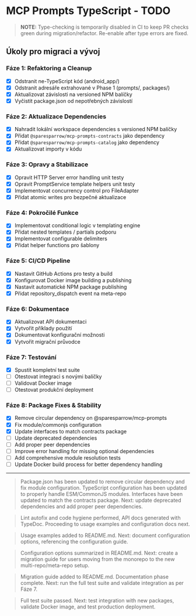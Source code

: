 # MCP Prompts TypeScript - TODO

> **NOTE:** Type-checking is temporarily disabled in CI to keep PR checks green during migration/refactor. Re-enable after type errors are fixed.

## Úkoly pro migraci a vývoj

### Fáze 1: Refaktoring a Cleanup
- [x] Odstranit ne-TypeScript kód (android_app/)
- [x] Odstranit adresáře extrahované v Phase 1 (prompts/, packages/)
- [x] Aktualizovat závislosti na versioned NPM balíčky
- [x] Vyčistit package.json od nepotřebných závislostí

### Fáze 2: Aktualizace Dependencies
- [x] Nahradit lokální workspace dependencies s versioned NPM balíčky
- [x] Přidat `@sparesparrow/mcp-prompts-contracts` jako dependency
- [x] Přidat `@sparesparrow/mcp-prompts-catalog` jako dependency
- [x] Aktualizovat importy v kódu

### Fáze 3: Opravy a Stabilizace
- [x] Opravit HTTP Server error handling unit testy
- [x] Opravit PromptService template helpers unit testy
- [x] Implementovat concurrency control pro FileAdapter
- [x] Přidat atomic writes pro bezpečné aktualizace

### Fáze 4: Pokročilé Funkce
- [x] Implementovat conditional logic v templating engine
- [x] Přidat nested templates / partials podporu
- [x] Implementovat configurable delimiters
- [x] Přidat helper functions pro šablony

### Fáze 5: CI/CD Pipeline
- [x] Nastavit GitHub Actions pro testy a build
- [x] Konfigurovat Docker image building a publishing
- [x] Nastavit automatické NPM package publishing
- [x] Přidat repository_dispatch event na meta-repo

### Fáze 6: Dokumentace
- [x] Aktualizovat API dokumentaci
- [x] Vytvořit příklady použití
- [x] Dokumentovat konfigurační možnosti
- [x] Vytvořit migrační průvodce

### Fáze 7: Testování
- [x] Spustit kompletní test suite
- [ ] Otestovat integraci s novými balíčky
- [ ] Validovat Docker image
- [ ] Otestovat produkční deployment

### Fáze 8: Package Fixes & Stability
- [x] Remove circular dependency on @sparesparrow/mcp-prompts
- [x] Fix module/commonjs configuration
- [x] Update interfaces to match contracts package
- [ ] Update deprecated dependencies
- [ ] Add proper peer dependencies
- [ ] Improve error handling for missing optional dependencies
- [ ] Add comprehensive module resolution tests
- [ ] Update Docker build process for better dependency handling

---

> Package.json has been updated to remove circular dependency and fix module configuration. TypeScript configuration has been updated to properly handle ESM/CommonJS modules. Interfaces have been updated to match the contracts package. Next: update deprecated dependencies and add proper peer dependencies.

> Lint autofix and code hygiene performed, API docs generated with TypeDoc. Proceeding to usage examples and configuration docs next.

> Usage examples added to README.md. Next: document configuration options, referencing the configuration guide.

> Configuration options summarized in README.md. Next: create a migration guide for users moving from the monorepo to the new multi-repo/meta-repo setup.

> Migration guide added to README.md. Documentation phase complete. Next: run the full test suite and validate integration as per Fáze 7.

> Full test suite passed. Next: test integration with new packages, validate Docker image, and test production deployment. 